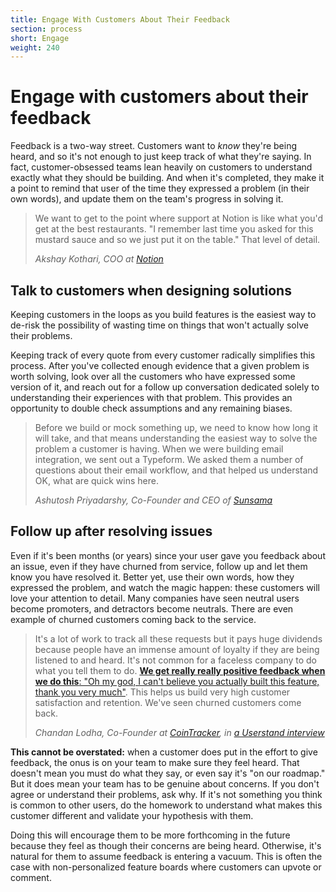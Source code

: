 ```yaml
---
title: Engage With Customers About Their Feedback
section: process
short: Engage
weight: 240
---
```


<process-funnel-engage></process-funnel-engage>

# Engage with customers about their feedback

Feedback is a two-way street. Customers want to _know_ they're being heard, and so it's not enough to just keep track of what they're saying. In fact, customer-obsessed teams lean heavily on customers to understand exactly what they should be building. And when it's completed, they make it a point to remind that user of the time they expressed a problem (in their own words), and update them on the team's progress in solving it.

> We want to get to the point where support at Notion is like what you'd get at the best restaurants. "I remember last time you asked for this mustard sauce and so we just put it on the table." That level of detail.
>
> _Akshay Kothari, COO at [Notion](https://notion.so)_

## Talk to customers when designing solutions

Keeping customers in the loops as you build features is the easiest way to de-risk the possibility of wasting time on things that won't actually solve their problems.

Keeping track of every quote from every customer radically simplifies this process. After you've collected enough evidence that a given problem is worth solving, look over all the customers who have expressed some version of it, and reach out for a follow up conversation dedicated solely to understanding their experiences with that problem. This provides an opportunity to double check assumptions and any remaining biases.

> Before we build or mock something up, we need to know how long it will take, and that means understanding the easiest way to solve the problem a customer is having. When we were building email integration, we sent out a Typeform. We asked them a number of questions about their email workflow, and that helped us understand OK, what are quick wins here.
>
> _Ashutosh Priyadarshy, Co-Founder and CEO of [Sunsama](https://sunsama.com)_

## Follow up after resolving issues

Even if it's been months (or years) since your user gave you feedback about an issue, even if they have churned from service, follow up and let them know you have resolved it. Better yet, use their own words, how they expressed the problem, and watch the magic happen: these customers will love your attention to detail. Many companies have seen neutral users become promoters, and detractors become neutrals. There are even example of churned customers coming back to the service.

> It's a lot of work to track all these requests but it pays huge dividends because people have an immense amount of loyalty if they are being listened to and heard. It's not common for a faceless company to do what you tell them to do. [**We get really really positive feedback when we do this**: "Oh my god, I can't believe you actually built this feature, thank you very much"](https://twitter.com/truedrewco/status/1202652974872506369). This helps us build very high customer satisfaction and retention. We've seen churned customers come back.
>
> _Chandan Lodha, Co-Founder at [CoinTracker](https://www.cointracker.io/), in [a Userstand interview](https://www.heraldhq.com/userstand/tracking-every-customer-request-has-cointracker-tracking-usd1b-in-assets)_

**This cannot be overstated:** when a customer does put in the effort to give feedback, the onus is on your team to make sure they feel heard. That doesn't mean you must do what they say, or even say it's "on our roadmap." But it does mean your team has to be genuine about concerns. If you don't agree or understand their problems, ask why. If it's not something you think is common to other users, do the homework to understand what makes this customer different and validate your hypothesis with them.

Doing this will encourage them to be more forthcoming in the future because they feel as though their concerns are being heard. Otherwise, it's natural for them to assume feedback is entering a vacuum. This is often the case with non-personalized feature boards where customers can upvote or comment.
